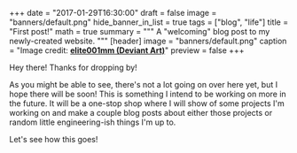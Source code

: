 +++
date = "2017-01-29T16:30:00"
draft = false
image = "banners/default.png"
hide_banner_in_list = true
tags = ["blog", "life"]
title = "First post!"
math = true
summary = """
A "welcoming" blog post to my newly-created website. 
"""
[header]
image = "banners/default.png"
caption = "Image credit: [**elite001mm (Deviant Art)**](http://fav.me/d9qa7qz)"
preview = false
+++

Hey there! Thanks for dropping by!

As you might be able to see, there's not a lot going on over here yet, but I hope there will be soon! This is something I intend to be working on more in the future. It will be a one-stop shop where I will show of some projects I'm working on and make a couple blog posts about either those projects or random little engineering-ish things I'm up to.

Let's see how this goes!
